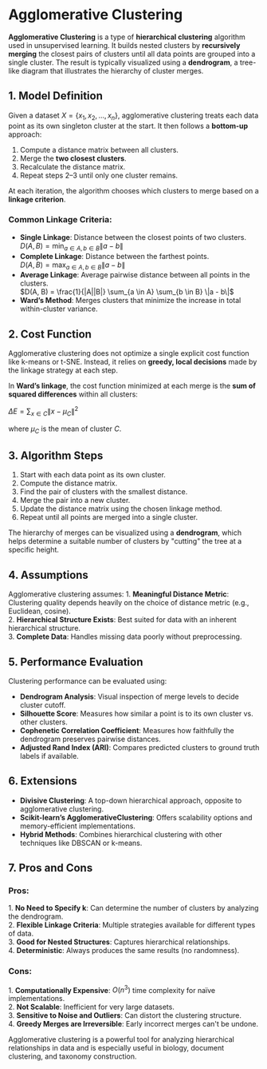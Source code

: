Agglomerative Clustering
========================

**Agglomerative Clustering** is a type of **hierarchical clustering** algorithm used in unsupervised learning. It builds nested clusters by **recursively merging** the closest pairs of clusters until all data points are grouped into a single cluster. The result is typically visualized using a **dendrogram**, a tree-like diagram that illustrates the hierarchy of cluster merges.

1\. Model Definition
-------------------

Given a dataset $`X = \{x_1, x_2, ..., x_n\}`$, agglomerative clustering treats each data point as its own singleton cluster at the start. It then follows a **bottom-up** approach:

1. Compute a distance matrix between all clusters.
2. Merge the **two closest clusters**.
3. Recalculate the distance matrix.
4. Repeat steps 2–3 until only one cluster remains.

At each iteration, the algorithm chooses which clusters to merge based on a **linkage criterion**.

### Common Linkage Criteria:
- **Single Linkage**: Distance between the closest points of two clusters.  
  $`D(A, B) = \min_{a \in A, b \in B} \|a - b\|`$
- **Complete Linkage**: Distance between the farthest points.  
  $`D(A, B) = \max_{a \in A, b \in B} \|a - b\|`$
- **Average Linkage**: Average pairwise distance between all points in the clusters.  
  $`D(A, B) = \frac{1}{|A||B|} \sum_{a \in A} \sum_{b \in B} \|a - b\|`$
- **Ward’s Method**: Merges clusters that minimize the increase in total within-cluster variance.

2\. Cost Function
----------------

Agglomerative clustering does not optimize a single explicit cost function like k-means or t-SNE. Instead, it relies on **greedy, local decisions** made by the linkage strategy at each step.

In **Ward’s linkage**, the cost function minimized at each merge is the **sum of squared differences** within all clusters:

$`
\Delta E = \sum_{x \in C} \|x - \mu_C\|^2
`$

where $`\mu_C`$ is the mean of cluster $`C`$.

3\. Algorithm Steps
-------------------

1. Start with each data point as its own cluster.  
2. Compute the distance matrix.  
3. Find the pair of clusters with the smallest distance.  
4. Merge the pair into a new cluster.  
5. Update the distance matrix using the chosen linkage method.  
6. Repeat until all points are merged into a single cluster.

The hierarchy of merges can be visualized using a **dendrogram**, which helps determine a suitable number of clusters by "cutting" the tree at a specific height.

4\. Assumptions
--------------

Agglomerative clustering assumes:
1\. **Meaningful Distance Metric**: Clustering quality depends heavily on the choice of distance metric (e.g., Euclidean, cosine).  
2\. **Hierarchical Structure Exists**: Best suited for data with an inherent hierarchical structure.  
3\. **Complete Data**: Handles missing data poorly without preprocessing.  

5\. Performance Evaluation
-------------------------

Clustering performance can be evaluated using:

- **Dendrogram Analysis**: Visual inspection of merge levels to decide cluster cutoff.  
- **Silhouette Score**: Measures how similar a point is to its own cluster vs. other clusters.  
- **Cophenetic Correlation Coefficient**: Measures how faithfully the dendrogram preserves pairwise distances.  
- **Adjusted Rand Index (ARI)**: Compares predicted clusters to ground truth labels if available.

6\. Extensions
-------------

- **Divisive Clustering**: A top-down hierarchical approach, opposite to agglomerative clustering.  
- **Scikit-learn’s AgglomerativeClustering**: Offers scalability options and memory-efficient implementations.  
- **Hybrid Methods**: Combines hierarchical clustering with other techniques like DBSCAN or k-means.

7\. Pros and Cons
----------------

### Pros:
1\. **No Need to Specify k**: Can determine the number of clusters by analyzing the dendrogram.  
2\. **Flexible Linkage Criteria**: Multiple strategies available for different types of data.  
3\. **Good for Nested Structures**: Captures hierarchical relationships.  
4\. **Deterministic**: Always produces the same results (no randomness).  

### Cons:
1\. **Computationally Expensive**: $`O(n^3)`$ time complexity for naïve implementations.  
2\. **Not Scalable**: Inefficient for very large datasets.  
3\. **Sensitive to Noise and Outliers**: Can distort the clustering structure.  
4\. **Greedy Merges are Irreversible**: Early incorrect merges can't be undone.

Agglomerative clustering is a powerful tool for analyzing hierarchical relationships in data and is especially useful in biology, document clustering, and taxonomy construction.
